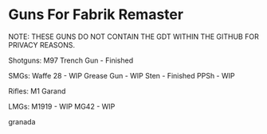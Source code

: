 # Guns For Fabrik Remaster
NOTE: THESE GUNS DO NOT CONTAIN THE GDT WITHIN THE GITHUB FOR PRIVACY REASONS.

Shotguns:
M97 Trench Gun - Finished

SMGs:
Waffe 28 - WIP
Grease Gun - WIP
Sten - Finished
PPSh - WIP

Rifles:
M1 Garand

LMGs:
M1919 - WIP
MG42 - WIP

granada

